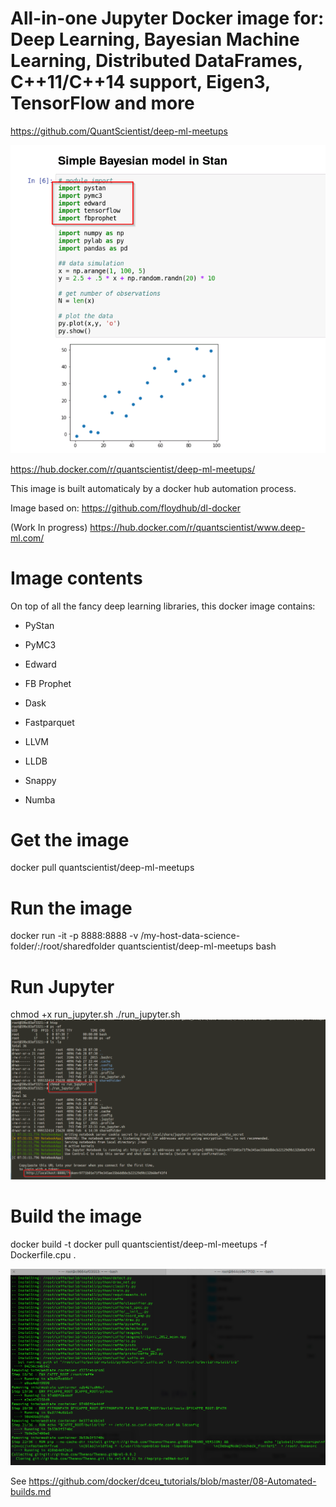 # All-in-one Jupyter Docker image for: Deep Learning, Bayesian Machine Learning, Distributed DataFrames, C++11/C++14 support, Eigen3, TensorFlow and more

https://github.com/QuantScientist/deep-ml-meetups

![Jup](jup.png)

https://hub.docker.com/r/quantscientist/deep-ml-meetups/

This image is built automaticaly by a docker hub automation process. 

Image based on:
https://github.com/floydhub/dl-docker

(Work In progress) 
https://hub.docker.com/r/quantscientist/www.deep-ml.com/ 


# Image contents
On top of all the fancy deep learning libraries, this docker image contains:

* PyStan
* PyMC3
* Edward
* FB Prophet

* Dask
* Fastparquet
* LLVM
* LLDB
* Snappy
* Numba

# Get the image

docker pull quantscientist/deep-ml-meetups

# Run the image
docker run -it -p 8888:8888  -v /my-host-data-science-folder/:/root/sharedfolder quantscientist/deep-ml-meetups bash

# Run Jupyter
chmod +x run_jupyter.sh
./run_jupyter.sh
![Jup](start.png)
 
# Build the image

docker build -t docker pull quantscientist/deep-ml-meetups -f Dockerfile.cpu .

![Building the image](nice-docker.png)

See https://github.com/docker/dceu_tutorials/blob/master/08-Automated-builds.md


